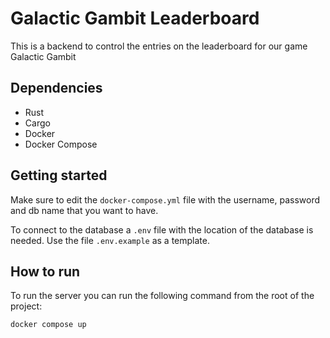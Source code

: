 # Galactic Gambit Leaderboard

This is a backend to control the entries on the leaderboard for our game Galactic Gambit

## Dependencies

- Rust
- Cargo
- Docker
- Docker Compose

## Getting started

Make sure to edit the `docker-compose.yml` file with the username, password and db name that you want to have.

To connect to the database a `.env` file with the location of the database is needed. Use the file `.env.example` as a template.

## How to run

To run the server you can run the following command from the root of the project:

```
docker compose up
```
